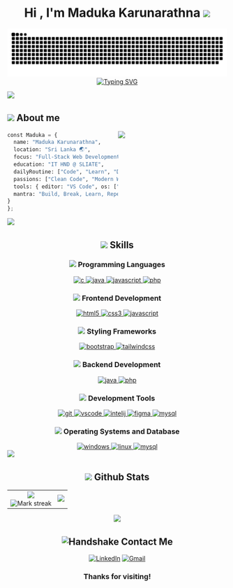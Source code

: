 <h1 align="center"><b>Hi , I'm Maduka Karunarathna </b><img src="https://media.giphy.com/media/hvRJCLFzcasrR4ia7z/giphy.gif" width="35"></h1>
<!--  -->
<picture>
  <source
    media="(prefers-color-scheme: dark)"
    srcset="https://raw.githubusercontent.com/platane/snk/output/github-contribution-grid-snake-dark.svg"
  />
  <source
    media="(prefers-color-scheme: light)"
    srcset="https://raw.githubusercontent.com/platane/snk/output/github-contribution-grid-snake.svg"
  />
  <img
    alt="github contribution grid snake animation"
    src="https://raw.githubusercontent.com/platane/snk/output/github-contribution-grid-snake.svg"
  />
</picture>
<div align="center">
  <a href="https://git.io/typing-svg">
    <img src="https://readme-typing-svg.demolab.com?font=Fira+Code&duration=3000&pause=1000&color=6AD5F7&center=true&vCenter=true&width=600&lines=Front+End+Developer+%7C+Wordpress+Learner;I+Code+Clean+Sleep+Well.;Powered+by+latters,+driven+by+logic." alt="Typing SVG" />
  </a>

</div>

</p>
<img src="https://user-images.githubusercontent.com/73097560/115834477-dbab4500-a447-11eb-908a-139a6edaec5c.gif">

## <picture><img src = "https://github.com/7oSkaaa/7oSkaaa/blob/main/Images/about_me.gif?raw=true" width = 50px></picture> About me

<picture> <img align="right" src="https://github.com/7oSkaaa/7oSkaaa/blob/main/Images/Right_Side.gif?raw=true" width = 250px></picture>
```python
const Maduka = {
  name: "Maduka Karunarathna",
  location: "Sri Lanka 🌏",
  focus: "Full-Stack Web Development",
  education: "IT HND @ SLIATE",
  dailyRoutine: ["Code", "Learn", "Debug", "Coffee"],
  passions: ["Clean Code", "Modern Web Tech", "UI/UX"],
  tools: { editor: "VS Code", os: ["Linux", "Windows"], database: "MySQL" },
  mantra: "Build, Break, Learn, Repeat"
}
};
```
<img src="https://user-images.githubusercontent.com/73097560/115834477-dbab4500-a447-11eb-908a-139a6edaec5c.gif">
<div align="center">

## <img src="https://media2.giphy.com/media/QssGEmpkyEOhBCb7e1/giphy.gif?cid=ecf05e47a0n3gi1bfqntqmob8g9aid1oyj2wr3ds3mg700bl&rid=giphy.gif" width ="25"><b> Skills</b>

### <img src="https://github.com/7oSkaaa/7oSkaaa/blob/main/Images/Programming_Languages.gif?raw=true" width="20px"> Programming Languages
<a href="https://www.cprogramming.com/" target="_blank"> 
  <img src="https://img.shields.io/badge/C%20programming-A8B9CC.svg?style=for-the-badge&logo=c&logoColor=white" alt="c"/>
</a>
<a href="https://www.java.com/en/" target="_blank"> 
  <img src="https://img.shields.io/badge/Java-007396.svg?style=for-the-badge&logo=java&logoColor=white" alt="java"/> 
</a>
<a href="https://developer.mozilla.org/en-US/docs/Web/JavaScript" target="_blank"> 
  <img src="https://img.shields.io/badge/Javascript-F7DF1E.svg?style=for-the-badge&logo=javascript&logoColor=black" alt="javascript"/> 
</a>
<a href="https://www.php.net/" target="_blank"> 
  <img src="https://img.shields.io/badge/php-777BB3.svg?style=for-the-badge&logo=php&logoColor=black" alt="php"/> 
</a>

### <img src="https://github.com/7oSkaaa/7oSkaaa/blob/main/Images/Front_End.gif?raw=true" width="20px"> Frontend Development
<a href="https://www.w3.org/html/" target="_blank"> 
  <img src="https://img.shields.io/badge/html-E34F26.svg?style=for-the-badge&logo=html5&logoColor=white" alt="html5"/> 
</a>
<a href="https://www.w3schools.com/css/" target="_blank">
  <img src="https://img.shields.io/badge/css-1572B6.svg?style=for-the-badge&logo=css3&logoColor=white" alt="css3"/>
</a>
<a href="https://developer.mozilla.org/en-US/docs/Web/JavaScript" target="_blank"> 
  <img src="https://img.shields.io/badge/Javascript-F7DF1E.svg?style=for-the-badge&logo=javascript&logoColor=black" alt="javascript"/> 
</a>

### <img src="https://github.com/7oSkaaa/7oSkaaa/blob/main/Images/CP_PS.gif?raw=true" width="20px"> Styling Frameworks
<a href="https://getbootstrap.com" target="_blank">
  <img src="https://img.shields.io/badge/bootstrap-7952B3.svg?style=for-the-badge&logo=bootstrap&logoColor=white" alt="bootstrap"/>
</a>
<a href="https://tailwindcss.com/" target="_blank">
  <img src="https://img.shields.io/badge/tailwind-00ffff.svg?style=for-the-badge&logo=tailwindcss&logoColor=black" alt="tailwindcss"/>
</a>

### <img src="https://github.com/7oSkaaa/7oSkaaa/blob/main/Images/Software_Tools.gif?raw=true" width="20px"> Backend Development
<a href="https://www.java.com/en/" target="_blank"> 
  <img src="https://img.shields.io/badge/Java-007396.svg?style=for-the-badge&logo=java&logoColor=white" alt="java"/> 
</a>
<a href="https://www.php.net/" target="_blank"> 
  <img src="https://img.shields.io/badge/php-777BB3.svg?style=for-the-badge&logo=php&logoColor=white" alt="php"/> 
</a>

### <img src="https://github.com/7oSkaaa/7oSkaaa/blob/main/Images/IDEs.gif?raw=true" width="20px"> Development Tools
<a href="https://git-scm.com/" target="_blank"> 
  <img src="https://img.shields.io/badge/git-F34F29.svg?style=for-the-badge&logo=git&logoColor=white" alt="git"/> 
</a>
<a href="https://code.visualstudio.com/" target="_blank"> 
  <img src="https://img.shields.io/badge/vs_code-0078D7.svg?style=for-the-badge&logo=visualstuiocode&logoColor=black" alt="vscode"/> 
</a>
<a href="https://www.jetbrains.com/idea/" target="_blank"> 
  <img src="https://img.shields.io/badge/intelij-FE2857.svg?style=for-the-badge&logo=intelij&logoColor=black" alt="intelij"/> 
</a>
<a href="https://www.figma.com/" target="_blank"> 
  <img src="https://img.shields.io/badge/figma-00D47b.svg?style=for-the-badge&logo=figma&logoColor=white" alt="figma"/> 
</a>
<a href="https://www.mysql.com/products/workbench/" target="_blank"> 
  <img src="https://img.shields.io/badge/mysql_workbench-00758F.svg?style=for-the-badge&logo=workbench&logoColor=white" alt="mysql"/> 
</a>

### <img src="https://github.com/7oSkaaa/7oSkaaa/blob/main/Images/OS.gif?raw=true" width="20px"> Operating Systems and Database
<a href="https://www.microsoft.com/en-us/windows?r=1" target="_blank"> 
  <img src="https://img.shields.io/badge/Windows-4A90E2.svg?style=for-the-badge&logo=windows&logoColor=white" alt="windows"/> 
</a>
<a href="https://www.linux.org/" target="_blank"> 
  <img src="https://img.shields.io/badge/linux-FA8128.svg?style=for-the-badge&logo=linux&logoColor=white" alt="linux"/> 
</a>
<a href="https://www.mysql.com/" target="_blank"> 
  <img src="https://img.shields.io/badge/mysql-00758F.svg?style=for-the-badge&logo=mysql&logoColor=white" alt="mysql"/> 
</a>

</div>


<img src="https://user-images.githubusercontent.com/73097560/115834477-dbab4500-a447-11eb-908a-139a6edaec5c.gif">

<div align="center">

## <picture> <img src = "https://github.com/7oSkaaa/7oSkaaa/blob/main/Images/Statistics.gif?raw=true" width = 30px>  </picture> Github Stats

<!-- Stats & Trophy Table -->
<table align="center">
<tr>
<td align="center">
  <img src="https://github-readme-stats.vercel.app/api?username=MadukaKarunarathna&theme=radical&show_icons=true&count_private=true" />
  <br>
  <img title="🔥 GitHub Streak" alt="Mark streak" src="https://github-readme-streak-stats.herokuapp.com/?user=MadukaKarunarathna&theme=radical&hide_border=false" />
</td>

<td align="center">
  <img src="https://github-readme-stats.anuraghazra1.vercel.app/api/top-langs/?username=MadukaKarunarathna&theme=radical&hide_border=false&no-bg=true&no-frame=true&langs_count=7" />
</td>
</tr>
</table>

<!-- GitHub Activity Graph -->
<img src="https://user-images.githubusercontent.com/73097560/115834477-dbab4500-a447-11eb-908a-139a6edaec5c.gif">
</div>

<div align="center">
  <h2>
    <img src="https://github.com/Tarikul-Islam-Anik/Animated-Fluent-Emojis/blob/master/Emojis/Objects/Link.png" alt="Handshake" width="30" height="30" />
    Contact Me
  </h2>
</div>

<div align="center">
  <a href="https://www.linkedin.com/in/maduka-karunarathna-ab4389327/"><img src="https://img.shields.io/badge/LinkedIn-0077B5?style=for-the-badge&logo=linkedin&logoColor=white" alt="LinkedIn" /></a>
  <a href="mailto:madukakarunarathna8@gmail.com"><img src="https://img.shields.io/badge/Gmail-D14836?style=for-the-badge&logo=gmail&logoColor=white" alt="Gmail" /></a>
</div>

<div align="center">
  <h3>
    Thanks for visiting!
  </h3>
</div>
